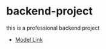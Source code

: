 # backend-project


this is a professional backend project
- [Model Link](https://app.eraser.io/workspace/YtPqZ1VogxGy1jzIDkzj?origin=share)